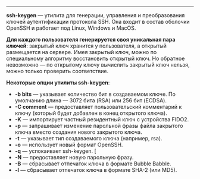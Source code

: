 
___
**ssh-keygen** — утилита для генерации, управления и преобразования ключей аутентификации протокола SSH. Она входит в состав оболочки OpenSSH и работает под Linux, Windows и MacOS. 

**Для каждого пользователя генерируется своя уникальная пара ключей**: закрытый ключ хранится у пользователя, а открытый размещается на сервере. Имея закрытый ключ, можно по специальному алгоритму восстановить открытый ключ. Но обратное невозможно — по открытому ключу вычислить закрытый ключ нельзя, можно только проверить соответствие.  

**Некоторые опции утилиты ssh-keygen**:

- **-b bits** — указывает количество бит в создаваемом ключе. По умолчанию длина — 3072 бита (RSA) или 256 бит (ECDSA).
- **-C comment** — предоставляет пользовательский комментарий к ключу (который будет добавлен в конец открытого ключа). 
- **-K** — импортирует частный резидентный ключ с устройства FIDO2. 
- **-p** — запрашивает изменение парольной фразы файла закрытого ключа вместо создания нового закрытого ключа. 
- **-t** — указывает тип создаваемого ключа (например, rsa). 
- **-o** — использует новый формат OpenSSH. 
- **-q** — успокаивает ssh-keygen. [
- **-N** — предоставляет новую парольную фразу. 
- **-B** — сбрасывает отпечаток ключа в формате Bubble Babble.
- **-l** — сбрасывает отпечаток ключа в формате SHA-2 (или MD5). 